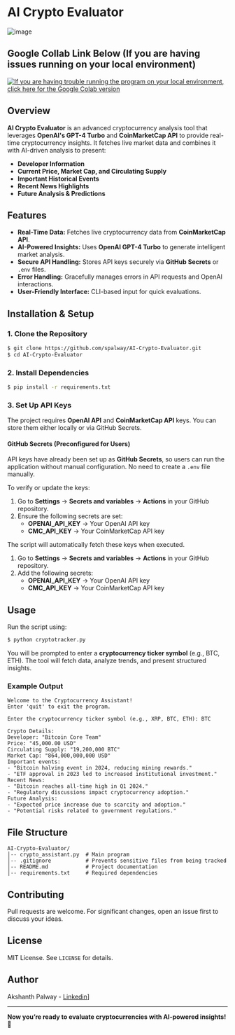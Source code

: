 # AI Crypto Evaluator
![image](https://github.com/user-attachments/assets/145eb3cd-27f3-4da3-b00a-8860c4332c4a)

## Google Collab Link Below (If you are having issues running on your local environment) 
[![If you are having trouble running the program on your local environment, click here for the Google Colab version](https://colab.research.google.com/assets/colab-badge.svg)](https://colab.research.google.com/drive/1dZwECFGlu2HNV7DC2dbvBaLtrYTIkY3s?usp=sharing)


## Overview
**AI Crypto Evaluator** is an advanced cryptocurrency analysis tool that leverages **OpenAI's GPT-4 Turbo** and **CoinMarketCap API** to provide real-time cryptocurrency insights. It fetches live market data and combines it with AI-driven analysis to present:
- **Developer Information**
- **Current Price, Market Cap, and Circulating Supply**
- **Important Historical Events**
- **Recent News Highlights**
- **Future Analysis & Predictions**

## Features
- **Real-Time Data:** Fetches live cryptocurrency data from **CoinMarketCap API**.
- **AI-Powered Insights:** Uses **OpenAI GPT-4 Turbo** to generate intelligent market analysis.
- **Secure API Handling:** Stores API keys securely via **GitHub Secrets** or `.env` files.
- **Error Handling:** Gracefully manages errors in API requests and OpenAI interactions.
- **User-Friendly Interface:** CLI-based input for quick evaluations.

## Installation & Setup

### 1. Clone the Repository
```sh
$ git clone https://github.com/spalway/AI-Crypto-Evaluator.git
$ cd AI-Crypto-Evaluator
```

### 2. Install Dependencies
```sh
$ pip install -r requirements.txt
```

### 3. Set Up API Keys
The project requires **OpenAI API** and **CoinMarketCap API** keys. You can store them either locally or via GitHub Secrets.

#### **GitHub Secrets (Preconfigured for Users)**
API keys have already been set up as **GitHub Secrets**, so users can run the application without manual configuration. No need to create a `.env` file manually.

To verify or update the keys:
1. Go to **Settings** → **Secrets and variables** → **Actions** in your GitHub repository.
2. Ensure the following secrets are set:
   - **OPENAI_API_KEY** → Your OpenAI API key
   - **CMC_API_KEY** → Your CoinMarketCap API key

The script will automatically fetch these keys when executed.
1. Go to **Settings** → **Secrets and variables** → **Actions** in your GitHub repository.
2. Add the following secrets:
   - **OPENAI_API_KEY** → Your OpenAI API key
   - **CMC_API_KEY** → Your CoinMarketCap API key

## Usage
Run the script using:
```sh
$ python cryptotracker.py
```
You will be prompted to enter a **cryptocurrency ticker symbol** (e.g., BTC, ETH). The tool will fetch data, analyze trends, and present structured insights.

### Example Output
```
Welcome to the Cryptocurrency Assistant!
Enter 'quit' to exit the program.

Enter the cryptocurrency ticker symbol (e.g., XRP, BTC, ETH): BTC

Crypto Details:
Developer: "Bitcoin Core Team"
Price: "45,000.00 USD"
Circulating Supply: "19,200,000 BTC"
Market Cap: "864,000,000,000 USD"
Important events:
- "Bitcoin halving event in 2024, reducing mining rewards."
- "ETF approval in 2023 led to increased institutional investment."
Recent News:
- "Bitcoin reaches all-time high in Q1 2024."
- "Regulatory discussions impact cryptocurrency adoption."
Future Analysis:
- "Expected price increase due to scarcity and adoption."
- "Potential risks related to government regulations."
```

## File Structure
```
AI-Crypto-Evaluator/
│-- crypto_assistant.py  # Main program
│-- .gitignore           # Prevents sensitive files from being tracked
│-- README.md            # Project documentation
│-- requirements.txt     # Required dependencies
```

## Contributing
Pull requests are welcome. For significant changes, open an issue first to discuss your ideas.

## License
MIT License. See `LICENSE` for details.

## Author
Akshanth Palway - [Linkedin](https://www.linkedin.com/in/apalway/)]

---

**Now you’re ready to evaluate cryptocurrencies with AI-powered insights! 🚀**

